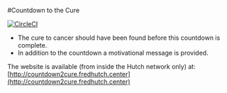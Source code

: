 #Countdown to the Cure

[![CircleCI](https://circleci.com/gh/robert-mcdermott/countdown2cure/tree/master.svg?style=svg)](https://circleci.com/gh/robert-mcdermott/countdown2cure/tree/master)

- The cure to cancer should have been found before this countdown is complete.
- In addition to the countdown a motivational message is provided.

The website is available (from inside the Hutch network only) at: [http://countdown2cure.fredhutch.center](http://countdown2cure.fredhutch.center)
